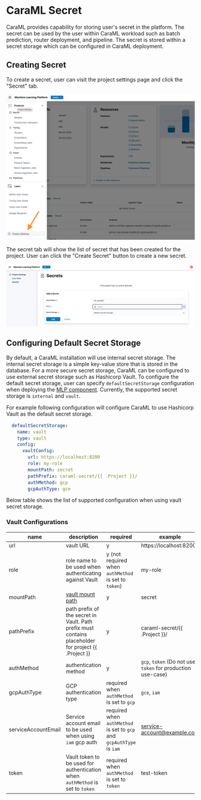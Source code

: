# CaraML Secret

CaraML provides capability for storing user's secret in the platform. The secret can be used by the user within CaraML workload such as batch prediction, router deployment, and pipeline.
The secret is stored within a secret storage which can be configured in CaraML deployment.

## Creating Secret

To create a secret, user can visit the project settings page and click the "Secret" tab.

![](assets/project_settings.png)

The secret tab will show the list of secret that has been created for the project. User can click the "Create Secret" button to create a new secret.

![](assets/creating_secrets.png)

## Configuring Default Secret Storage

By default, a CaraML installation will use internal secret storage. The internal secret storage is a simple key-value store that is stored in the database.
For a more secure secret storage, CaraML can be configured to use external secret storage such as Hashicorp Vault.
To configure the default secret storage, user can specify `defaultSecretStorage` configuration when deploying the [MLP component](https://github.com/caraml-dev/helm-charts/tree/main/charts/mlp).
Currently, the supported secret storage is `internal` and `vault`.

For example following configuration will configure CaraML to use Hashicorp Vault as the default secret storage.

```yaml
  defaultSecretStorage:
    name: vault
    type: vault
    config:
      vaultConfig:
        url: https://localhost:8200
        role: my-role
        mountPath: secret
        pathPrefix: caraml-secret/{{ .Project }}/
        authMethod: gcp
        gcpAuthType: gce
```

Below table shows the list of supported configuration when using vault secret storage.

### Vault Configurations

| name  | description  | required  | example  |
|----|---|---|---|
|  url |  vault URL | y  | https://localhost:8200  |
| role  |  role name to be used when authenticating against Vault | y (not required when `authMethod` is set to `token`)  | my-role  |
|  mountPath | [vault mount path](https://developer.hashicorp.com/vault/tutorials/enterprise/namespace-structure)  |  y |  secret |
|  pathPrefix | path prefix of the secret in Vault. Path prefix must contains placeholder for project {{ .Project }}  |  y |   caraml-secret/{{ .Project }}/ |
|  authMethod | authentication method  |  y |  `gcp`, `token` (Do not use `token` for production use-case) |
|  gcpAuthType | GCP authentication type  |  required when `authMethod` is set to `gcp` |  `gce`, `iam` |
|  serviceAccountEmail | Service account email to be used when using `iam` gcp auth  |  required when `authMethod` is set to `gcp` and `gcpAuthType` is `iam` |  service-account@example.com |
|  token | Vault token to be used for authentication when `authMethod` is set to `token`  |  required when `authMethod` is set to `token`|  test-token |
